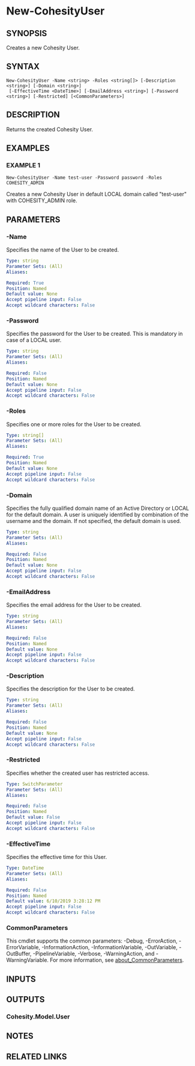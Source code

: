 # New-CohesityUser

## SYNOPSIS
Creates a new Cohesity User.

## SYNTAX

```
New-CohesityUser -Name <string> -Roles <string[]> [-Description <string>] [-Domain <string>]
 [-EffectiveTime <DateTime>] [-EmailAddress <string>] [-Password <string>] [-Restricted] [<CommonParameters>]
```

## DESCRIPTION
Returns the created Cohesity User.

## EXAMPLES

### EXAMPLE 1
```
New-CohesityUser -Name test-user -Password password -Roles COHESITY_ADMIN
```

Creates a new Cohesity User in default LOCAL domain called "test-user" with COHESITY_ADMIN role.

## PARAMETERS

### -Name
Specifies the name of the User to be created.

```yaml
Type: string
Parameter Sets: (All)
Aliases:

Required: True
Position: Named
Default value: None
Accept pipeline input: False
Accept wildcard characters: False
```

### -Password
Specifies the password for the User to be created.
This is mandatory in case of a LOCAL user.

```yaml
Type: string
Parameter Sets: (All)
Aliases:

Required: False
Position: Named
Default value: None
Accept pipeline input: False
Accept wildcard characters: False
```

### -Roles
Specifies one or more roles for the User to be created.

```yaml
Type: string[]
Parameter Sets: (All)
Aliases:

Required: True
Position: Named
Default value: None
Accept pipeline input: False
Accept wildcard characters: False
```

### -Domain
Specifies the fully qualified domain name of an Active Directory or LOCAL for the default domain.
A user is uniquely identified by combination of the username and the domain.
If not specified, the default domain is used.

```yaml
Type: string
Parameter Sets: (All)
Aliases:

Required: False
Position: Named
Default value: None
Accept pipeline input: False
Accept wildcard characters: False
```

### -EmailAddress
Specifies the email address for the User to be created.

```yaml
Type: string
Parameter Sets: (All)
Aliases:

Required: False
Position: Named
Default value: None
Accept pipeline input: False
Accept wildcard characters: False
```

### -Description
Specifies the description for the User to be created.

```yaml
Type: string
Parameter Sets: (All)
Aliases:

Required: False
Position: Named
Default value: None
Accept pipeline input: False
Accept wildcard characters: False
```

### -Restricted
Specifies whether the created user has restricted access.

```yaml
Type: SwitchParameter
Parameter Sets: (All)
Aliases:

Required: False
Position: Named
Default value: False
Accept pipeline input: False
Accept wildcard characters: False
```

### -EffectiveTime
Specifies the effective time for this User.

```yaml
Type: DateTime
Parameter Sets: (All)
Aliases:

Required: False
Position: Named
Default value: 6/10/2019 3:28:12 PM
Accept pipeline input: False
Accept wildcard characters: False
```

### CommonParameters
This cmdlet supports the common parameters: -Debug, -ErrorAction, -ErrorVariable, -InformationAction, -InformationVariable, -OutVariable, -OutBuffer, -PipelineVariable, -Verbose, -WarningAction, and -WarningVariable. For more information, see [about_CommonParameters](http://go.microsoft.com/fwlink/?LinkID=113216).

## INPUTS

## OUTPUTS

### Cohesity.Model.User
## NOTES

## RELATED LINKS
